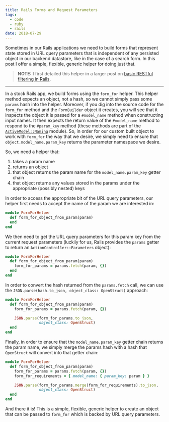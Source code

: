 ```yaml
---
title: Rails Forms and Request Parameters
tags:
  - code
  - ruby
  - rails
date: 2018-07-29
---
```


Sometimes in our Rails applications we need to build forms that represent state stored in URL query parameters that is independent of any persisted object in our backend datastore, like in the case of a search form. In this post I offer a simple, flexible, generic helper for doing just that. 

<!--/summary-->

>**NOTE:** I first detailed this helper in a larger post on [basic RESTful filtering in Rails](http://fractaledmind.com/articles/basic-restful-filtering-with-rails/).

- - -

In a stock Rails app, we build forms using the `form_for` helper. This helper method expects an object, not a hash, so we cannot simply pass some `params` hash into the helper. Moreover, if you dig into the source code for the `form_for` method and the `FormBuilder` object it creates, you will see that it inspects the object it is passed for a `#model_name` method when constructing input names. It then expects the return value of the `#model_name` method to respond to the `#param_key` method (these methods are part of the [`ActiveModel::Naming`](http://api.rubyonrails.org/classes/ActiveModel/Naming.html) module). So, in order for our custom built object to work with `form_for` the way that we desire, we simply need to ensure that `object.model_name.param_key` returns the parameter namespace we desire.

So, we need a helper that:

1. takes a param name
2. returns an object
3. that object returns the param name for the `model_name.param_key` getter chain
4. that object returns any values stored in the params under the appropriate (possibly nested) keys

In order to access the appropriate bit of the URL query parameters, our helper first needs to accept the name of the param we are interested in:

~~~ruby
module FormForHelper
  def form_for_object_from_param(param)
  end
end
~~~

We then need to get the URL query parameters for this param key from the current request parameters (luckily for us, Rails provides the `params` getter to return an `ActionController::Parameters` object):

~~~ruby
module FormForHelper
  def form_for_object_from_param(param)
    form_for_params = params.fetch(param, {})
  end
end
~~~

In order to convert the hash returned from the `params.fetch` call, we can use the `JSON.parse(hash.to_json, object_class: OpenStruct)` approach:

~~~ruby
module FormForHelper
  def form_for_object_from_param(param)
    form_for_params = params.fetch(param, {})

    JSON.parse(form_for_params.to_json,
               object_class: OpenStruct)
  end
end
~~~

Finally, in order to ensure that the `model_name.param_key` getter chain returns the param name, we simply merge the params hash with a hash that `OpenStruct` will convert into that getter chain:

~~~ruby
module FormForHelper
  def form_for_object_from_param(param)
    form_for_params = params.fetch(param, {})
    form_for_requirements = { model_name: { param_key: param } }

    JSON.parse(form_for_params.merge(form_for_requirements).to_json,
               object_class: OpenStruct)
  end
end
~~~

And there it is! This is a simple, flexible, generic helper to create an object that can be passed to `form_for` which is backed by URL query parameters.
